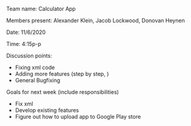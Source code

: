 Team name: Calculator App

Members present: Alexander Klein, Jacob Lockwood, Donovan Heynen

Date: 11/6/2020

Time: 4:15p-p

Discussion points: 

* Fixing xml code
* Adding more features (step by step, )
* General Bugfixing

Goals for next week (include responsibilities)

* Fix xml
* Develop existing features
* Figure out how to upload app to Google Play store

